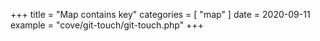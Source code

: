+++
title = "Map contains key"
categories = [ "map" ]
date = 2020-09-11
example = "cove/git-touch/git-touch.php"
+++
